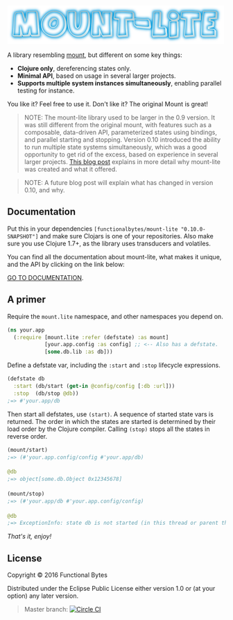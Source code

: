 ![logo](doc/logo.png)

A library resembling [mount](https://github.com/tolitius/mount), but different on some key things:

* **Clojure only**, dereferencing states only.
* **Minimal API**, based on usage in several larger projects.
* **Supports multiple system instances simultaneously**, enabling parallel testing for instance.

You like it? Feel free to use it. Don't like it? The original Mount is great!

> NOTE: The mount-lite library used to be larger in the 0.9 version.
> It was still different from the original mount, with features such as a composable, data-driven API, parameterized states using bindings, and parallel starting and stopping.
> Version 0.10 introduced the ability to run multiple state systems simultaneously, which was a good opportunity to get rid of the excess, based on experience in several larger projects.
> [This blog post](http://www.functionalbytes.nl/clojure/mount/mount-lite/2016/02/11/mount-lite.html) explains in more detail why mount-lite was created and what it offered.

> NOTE: A future blog post will explain what has changed in version 0.10, and why.

## Documentation

Put this in your dependencies `[functionalbytes/mount-lite "0.10.0-SNAPSHOT"]` and make sure Clojars is one of your repositories.
Also make sure you use Clojure 1.7+, as the library uses transducers and volatiles.

You can find all the documentation about mount-lite, what makes it unique, and the API by clicking on the link below:

[GO TO DOCUMENTATION](http://aroemers.github.io/mount-lite/index.html).

## A primer

Require the `mount.lite` namespace, and other namespaces you depend on.

```clj
(ns your.app
  (:require [mount.lite :refer (defstate) :as mount]
            [your.app.config :as config] ;; <-- Also has a defstate.
            [some.db.lib :as db]))
```

Define a defstate var, including the `:start` and `:stop` lifecycle expressions.

```clj
(defstate db
  :start (db/start (get-in @config/config [:db :url]))
  :stop  (db/stop @db))
;=> #'your.app/db
```

Then start all defstates, use `(start)`.
A sequence of started state vars is returned.
The order in which the states are started is determined by their load order by the Clojure compiler.
Calling `(stop)` stops all the states in reverse order.

```clj
(mount/start)
;=> (#'your.app.config/config #'your.app/db)

@db
;=> object[some.db.Object 0x12345678]

(mount/stop)
;=> (#'your.app/db #'your.app.config/config)

@db
;=> ExceptionInfo: state db is not started (in this thread or parent thread).
```

*That's it, enjoy!*

## License

Copyright © 2016 Functional Bytes

Distributed under the Eclipse Public License either version 1.0 or (at
your option) any later version.

> Master branch: [![Circle CI](https://circleci.com/gh/aroemers/mount-lite/tree/master.svg?style=svg)](https://circleci.com/gh/aroemers/mount-lite/tree/master)
